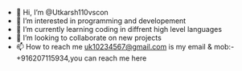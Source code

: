 - 👋 Hi, I’m @Utkarsh110vscon
- 👀 I’m interested in programming and developement
- 🌱 I’m currently learning coding in diffrent high level languages
- 💞️ I’m looking to collaborate on new projects
- 📫 How to reach me uk10234567@gmail.com is my email & mob:- +916207115934,you can reach me here
